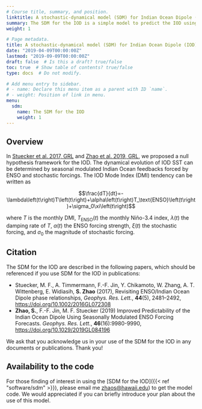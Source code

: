 ```yaml
---
# Course title, summary, and position.
linktitle: A stochastic-dynamical model (SDM) for Indian Ocean Dipole (IOD)
summary: The SDM for the IOD is a simple model to predict the IOD using seasonally modulated El Niño-Southern Oscillation (ENSO) forcing together with a seasonally modulated Indian Ocean coupled ocean-atmosphere feedback.
weight: 1

# Page metadata.
title: A stochastic-dynamical model (SDM) for Indian Ocean Dipole (IOD)
date: "2019-04-09T00:00:00Z"
lastmod: "2019-09-09T00:00:00Z"
draft: false  # Is this a draft? true/false
toc: true  # Show table of contents? true/false
type: docs  # Do not modify.

# Add menu entry to sidebar.
# - name: Declare this menu item as a parent with ID `name`.
# - weight: Position of link in menu.
menu:
  sdm:
    name: The SDM for the IOD
    weight: 1
---
```


## Overview

In [Stuecker et al. 2017, GRL](https://doi.org/10.1002/2016GL072308) and [Zhao et al. 2019, GRL](https://doi.org/10.1029/2019GL084196), we proposed a null hypothesis framework for the IOD. The dynamical evolution of IOD SST can be determined by seasonal modulated Indian Ocean feedbacks forced by ENSO and stochastic forcings. The IOD Mode Index (DMI) tendency can be written as

$$\frac{dT}{dt}=-\lambda\left(t\right)T\left(t\right)+\alpha\left(t\right)T_\text{ENSO}\left(t\right)+\sigma_0\xi\left(t\right)$$

where $T$ is the monthly DMI, $T_\text{ENSO}\left(t\right)$ the monthly Niño-3.4 index, $\lambda\left(t\right)$ the damping rate of $T$, $\alpha\left(t\right)$ the ENSO forcing strength, $\xi\left(t\right)$ the stochastic forcing, and $\sigma_0$ the magnitude of stochastic forcing.

## Citation

The SDM for the IOD are described in the following papers, which should be referenced if you use SDM for the IOD in publications:

- Stuecker, M. F., A. Timmermann, F.-F. Jin, Y. Chikamoto, W. Zhang, A. T. Wittenberg,  E. Widiasih, **S. Zhao** (2017), Revisiting ENSO/Indian Ocean Dipole phase relationships, _Geophys. Res. Lett._, **44**(5), 2481–2492, https://doi.org/10.1002/2016GL072308
- **Zhao, S.**, F.-F. Jin, M. F. Stuecker (2019) Improved Predictability of the Indian Ocean Dipole Using Seasonally Modulated ENSO Forcing Forecasts. _Geophys. Res. Lett._, **46**(16):9980-9990, https://doi.org/10.1029/2019GL084196

We ask that you acknowledge us in your use of the SDM for the IOD in any documents or publications. Thank you!

## Availability to the code

For those finding of interest in using the [SDM for the IOD]({{< ref "software/sdm" >}}), please email me [zhaos@hawaii.edu](mailto:zhaos@hawaii.edu)) to get the model code. We would appreciated if you can briefly introduce your plan about the use of this model.
